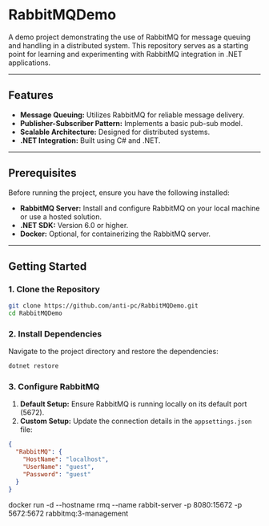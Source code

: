 # RabbitMQDemo

A demo project demonstrating the use of RabbitMQ for message queuing and handling in a distributed system. This repository serves as a starting point for learning and experimenting with RabbitMQ integration in .NET applications.

---

## Features

- **Message Queuing:** Utilizes RabbitMQ for reliable message delivery.
- **Publisher-Subscriber Pattern:** Implements a basic pub-sub model.
- **Scalable Architecture:** Designed for distributed systems.
- **.NET Integration:** Built using C# and .NET.

---

## Prerequisites

Before running the project, ensure you have the following installed:

- **RabbitMQ Server:** Install and configure RabbitMQ on your local machine or use a hosted solution.
- **.NET SDK:** Version 6.0 or higher.
- **Docker:** Optional, for containerizing the RabbitMQ server.

---

## Getting Started

### 1. Clone the Repository

```bash
git clone https://github.com/anti-pc/RabbitMQDemo.git
cd RabbitMQDemo
```

### 2. Install Dependencies

Navigate to the project directory and restore the dependencies:

```bash
dotnet restore
```

### 3. Configure RabbitMQ

1. **Default Setup:** Ensure RabbitMQ is running locally on its default port (5672).
2. **Custom Setup:** Update the connection details in the `appsettings.json` file:

```json
{
  "RabbitMQ": {
    "HostName": "localhost",
    "UserName": "guest",
    "Password": "guest"
  }
}

```

docker run -d --hostname rmq --name rabbit-server -p 8080:15672 -p 5672:5672 rabbitmq:3-management

